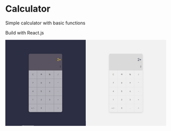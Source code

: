 # Calculator

Simple calculator with basic functions

Build with React.js

![This is an image](/public/Bez%20nazwy.png)
